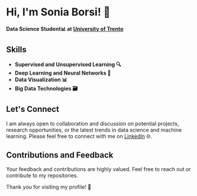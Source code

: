 # Hi, I'm Sonia Borsi! 👋

**Data Science Student📊 at [University of Trento](https://www.unitn.it)**

## Skills
- **Supervised and Unsupervised Learning 🔍**
- **Deep Learning and Neural Networks 🧠**
- **Data Visualization 📊**
- **Big Data Technologies 🗃️**

## Let's Connect
I am always open to collaboration and discussion on potential projects, research opportunities, or the latest trends in data science and machine learning. Please feel free to connect with me on [LinkedIn](https://www.linkedin.com/in/sonia-borsi-824998260/) 🌐.

## Contributions and Feedback
Your feedback and contributions are highly valued. Feel free to reach out or contribute to my repositories. 

Thank you for visiting my profile! 🙏
